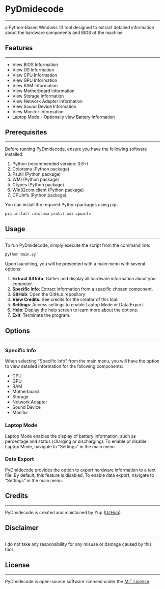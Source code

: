 
# PyDmidecode

---
a Python-Based Windows 10 tool designed to extract detailed information about the hardware components and BIOS of the machine


## Features

---
- View BIOS Information
- View OS Information
- View CPU Information
- View GPU Information
- View RAM Information
- View Motherboard Information
- View Storage Information
- View Network Adapter Information
- View Sound Device Information
- View Monitor Information
- Laptop Mode - Optionally view Battery Information

## Prerequisites

---
Before running PyDmidecode, ensure you have the following software installed:

1. Python (recommended version: 3.6+)
2. Colorama (Python package)
3. Psutil (Python package)
4. WMI (Python package)
5. Ctypes (Python package)
6. Win32com.client (Python package)
7. CPUInfo (Python package)


You can install the required Python packages using pip:

```bash
pip install colorama psutil wmi cpuinfo
```

## Usage

---
To run PyDmidecode, simply execute the script from the command line:

```bash
python main.py
```

Upon launching, you will be presented with a main menu with several options:

1. **Extract All Info**: Gather and display all hardware information about your computer.
2. **Specific Info**: Extract information from a specific chosen component.
3. **GitHub**: Open the GitHub repository 
4. **View Credits**: See credits for the creator of this tool.
5. **Settings**: Access settings to enable Laptop Mode or Data Export.
6. **Help**: Display the help screen to learn more about the options.
7. **Exit**: Terminate the program.

## Options

---
### Specific Info

When selecting "Specific Info" from the main menu, you will have the option to view detailed information for the following components:

- CPU
- GPU
- RAM
- Motherboard
- Storage
- Network Adapter
- Sound Device
- Monitor

### Laptop Mode

Laptop Mode enables the display of battery information, such as percentage and status (charging or discharging). To enable or disable Laptop Mode, navigate to "Settings" in the main menu.

### Data Export

PyDmidecode provides the option to export hardware information to a text file. By default, this feature is disabled. To enable data export, navigate to "Settings" in the main menu.

## Credits

---

PyDmidecode is created and maintained by Yup ([GitHub](https://github.com/Hiiiyup)). 

## Disclaimer

---
I do not take any responsibility for any misuse or damage caused by this tool.

## License

---
PyDmidecode is open-source software licensed under the [MIT License](https://opensource.org/licenses/MIT).